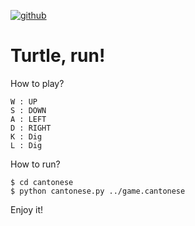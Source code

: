 [![github](https://img.shields.io/github/repo-size/Cantonese-community/Turtle-run)](https://github.com/Cantonese-community/Turtle-run)
# Turtle, run!
How to play?
```
W : UP
S : DOWN
A : LEFT
D : RIGHT
K : Dig
L : Dig
```
How to run?
```
$ cd cantonese
$ python cantonese.py ../game.cantonese 
```
Enjoy it! 